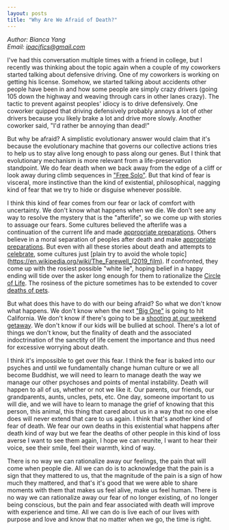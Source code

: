 ```yaml
---
layout: posts
title: "Why Are We Afraid of Death?"
---
```

*Author: Bianca Yang*<br>
*Email: <a href="mailto:ipacifics@gmail.com?subject=Hello from the XDRT Blog">ipacifics@gmail.com</a>*<br>

I've had this conversation multiple times with a friend in college, but I
recently was thinking about the topic again when a couple of my coworkers
started talking about defensive driving. One of my coworkers is working
on getting his license. Somehow, we started talking about accidents other
people have been in and how some people are simply crazy drivers (going
105 down the highway and weaving through cars in other lanes crazy). The
tactic to prevent against peoples' idiocy is to drive defensively. One
coworker quipped that driving defensively probably annoys a lot of other
drivers because you likely brake a lot and drive more slowly. Another coworker
said, "I'd rather be annoying than dead!"

But why be afraid? A simplistic evolutionary answer would claim that it's
because the evolutionary machine that governs our collective actions tries to
help us to stay alive long enough to pass along our genes. But I think that
evolutionary mechanism is more relevant from a life-preservation standpoint.
We do fear death when we back away from the edge of a cliff or look away
during climb sequences in ["Free Solo"](https://www.imdb.com/title/tt7775622/).
But that kind of fear is visceral, more instinctive than the kind of
existential, philosophical, nagging kind of fear that we try to hide or
disguise whenever possible.

I think this kind of fear comes from our fear or lack of comfort with
uncertainty. We don't know what happens when we die. We don't see any way to
resolve the mystery that is the "afterlife", so we come up with stories to
assuage our fears. Some cultures believed the afterlife was a continuation of
the current life and made
[appropriate preparations](https://en.wikipedia.org/wiki/Mummy#Egyptian_mummies).
Others believe in a moral separation of peoples after death and make
[appropriate preparations](https://en.wikipedia.org/wiki/Christianity).
But even with all these stories about death and attempts to
[celebrate](https://en.wikipedia.org/wiki/Day_of_the_Dead), some cultures
just [plain try to avoid the whole topic](https://en.wikipedia.org/wiki/The_Farewell_(2019_film). If confronted, they come up with the rosiest possible
"white lie", hoping belief in a happy ending will tide over the asker long
enough for them to rationalize the
[Circle of Life](https://en.wikipedia.org/wiki/The_Lion_King). The rosiness
of the picture sometimes has to be extended to cover
[deaths of pets](https://en.wikipedia.org/wiki/All_Dogs_Go_to_Heaven).

But what does this have to do with our being afraid? So what we don't know
what happens. We don't know when the next
["Big One"](https://the-big-one.scpr.org/stories/) is going to hit California.
We don't know if there's going to be a
[shooting at our weekend getaway](https://en.wikipedia.org/wiki/Gilroy_Garlic_Festival_shooting).
We don't know if our kids will be bullied at school. There's a lot of things
we don't know, but the finality of death and the associated indoctrination
of the sanctity of life cement the importance and thus need for excessive
worrying about death.

I think it's impossible to get over this fear. I think the fear is baked
into our psyches and until we fundamentally change human culture or we all
become Buddhist, we will need to learn to manage death the way we manage our
other psychoses and points of mental instability. Death will happen to
all of us, whether or not we like it. Our parents, our friends, our
grandparents, aunts, uncles, pets, etc. One day, someone important to us
will die, and we will have to learn to manage the grief of knowing that
this person, this animal, this thing that cared about us in a way that
no one else does will never extend that care to us again. I think that's
another kind of fear of death. We fear our own deaths in this existential what
happens after death kind of way but we fear the deaths of other people in this
kind of loss averse I want to see them again, I hope we can reunite, I want to
hear their voice, see their smile, feel their warmth, kind of way.

There is no way we can rationalize away our feelings, the pain that will come
when people die. All we can do is to acknowledge that the pain is a sign that
they mattered to us, that the magnitude of the pain is a sign of how much
they mattered, and that's it's good that we were able to share moments with
them that makes us feel alive, make us feel human. There is no way we can
rationalize away our fear of no longer existing, of no longer being conscious, but the pain and fear associated with death will improve with experience and
time. All we can do is live each of our lives with purpose and love and know
that no matter when we go, the time is right.
